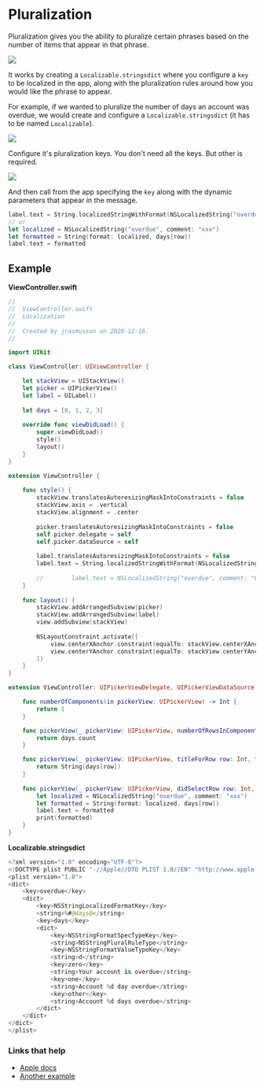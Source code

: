 # Pluralization

Pluralization gives you the ability to pluralize certain phrases based on the number of items that appear in that phrase.

![](demo.gif)

It works by creating a `Localizable.stringsdict` where you configure a `key` to be localized in the app, along with the pluralization rules around how you would like the phrase to appear.

For example, if we wanted to pluralize the number of days an account was overdue, we would create and configure a `Localizable.stringsdict` (it has to be named `Localizable`).

![](create.png)

Configure it's pluralization keys. You don't need all the keys. But other is required.

![](configure.png)

And then call from the app specifying the `key` along with the dynamic parameters that appear in the message.

```swift
label.text = String.localizedStringWithFormat(NSLocalizedString("overdue", comment: "Overdue warning message"), 0)
// or
let localized = NSLocalizedString("overdue", comment: "xxx")
let formatted = String(format: localized, days[row])
label.text = formatted
```

## Example

**ViewController.swift**

```swift
//
//  ViewController.swift
//  Localization
//
//  Created by jrasmusson on 2020-12-16.
//

import UIKit

class ViewController: UIViewController {

    let stackView = UIStackView()
    let picker = UIPickerView()
    let label = UILabel()
    
    let days = [0, 1, 2, 3]
    
    override func viewDidLoad() {
        super.viewDidLoad()
        style()
        layout()
    }
}

extension ViewController {
    
    func style() {
        stackView.translatesAutoresizingMaskIntoConstraints = false
        stackView.axis = .vertical
        stackView.alignment = .center
        
        picker.translatesAutoresizingMaskIntoConstraints = false
        self.picker.delegate = self
        self.picker.dataSource = self
        
        label.translatesAutoresizingMaskIntoConstraints = false
        label.text = String.localizedStringWithFormat(NSLocalizedString("overdue", comment: "Overdue warning message"), 0)
        
        //        label.text = NSLocalizedString("overdue", comment: "Overdue warning message") // regular localized string
    }
    
    func layout() {
        stackView.addArrangedSubview(picker)
        stackView.addArrangedSubview(label)
        view.addSubview(stackView)
        
        NSLayoutConstraint.activate([
            view.centerXAnchor.constraint(equalTo: stackView.centerXAnchor),
            view.centerYAnchor.constraint(equalTo: stackView.centerYAnchor),
        ])
    }
}

extension ViewController: UIPickerViewDelegate, UIPickerViewDataSource {

    func numberOfComponents(in pickerView: UIPickerView) -> Int {
        return 1
    }

    func pickerView(_ pickerView: UIPickerView, numberOfRowsInComponent component: Int) -> Int {
        return days.count
    }

    func pickerView(_ pickerView: UIPickerView, titleForRow row: Int, forComponent component: Int) -> String? {
        return String(days[row])
    }
    
    func pickerView(_ pickerView: UIPickerView, didSelectRow row: Int, inComponent component: Int) {
        let localized = NSLocalizedString("overdue", comment: "xxx")
        let formatted = String(format: localized, days[row])
        label.text = formatted
        print(formatted)
    }
}
```

**Localizable.stringsdict**

```swift
<?xml version="1.0" encoding="UTF-8"?>
<!DOCTYPE plist PUBLIC "-//Apple//DTD PLIST 1.0//EN" "http://www.apple.com/DTDs/PropertyList-1.0.dtd">
<plist version="1.0">
<dict>
	<key>overdue</key>
	<dict>
		<key>NSStringLocalizedFormatKey</key>
		<string>%#@days@</string>
		<key>days</key>
		<dict>
			<key>NSStringFormatSpecTypeKey</key>
			<string>NSStringPluralRuleType</string>
			<key>NSStringFormatValueTypeKey</key>
			<string>d</string>
			<key>zero</key>
			<string>Your account is overdue</string>
			<key>one</key>
			<string>Account %d day overdue</string>
			<key>other</key>
			<string>Account %d days overdue</string>
		</dict>
	</dict>
</dict>
</plist>
```


### Links that help

- [Apple docs](https://help.apple.com/xcode/mac/current/#/deve2bc11fab)
- [Another example](https://www.hackingwithswift.com/example-code/uikit/how-to-localize-your-ios-app)

